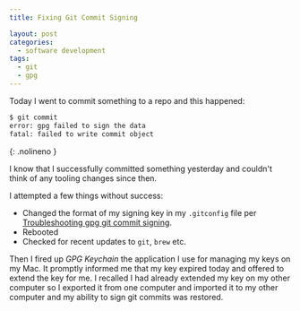 ```yaml
---
title: Fixing Git Commit Signing

layout: post
categories:
  - software development
tags:
  - git
  - gpg
---
```


Today I went to commit something to a repo and this happened:

```bash
$ git commit
error: gpg failed to sign the data
fatal: failed to write commit object
```
{: .nolineno }

<!--more-->

I know that I successfully committed something yesterday and couldn't think of
any tooling changes since then.

I attempted a few things without success:

- Changed the format of my signing key in my `.gitconfig` file per
  [Troubleshooting gpg git commit signing](https://juliansimioni.com/blog/troubleshooting-gpg-git-commit-signing/).
- Rebooted
- Checked for recent updates to `git`, `brew` etc.

Then I fired up _GPG Keychain_ the application I use for managing my keys on my
Mac. It promptly informed me that my key expired today and offered to extend the
key for me. I recalled I had already extended my key on my other computer so I
exported it from one computer and imported it to my other computer and my
ability to sign git commits was restored.
